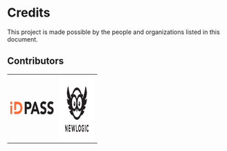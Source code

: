 # Credits

This project is made possible by the people and organizations listed in this document.

## Contributors

<table style="border:none;"><tr>
<td> <img src="docs/images/id_pass_logo.svg" width="100" height="30"> </td>
<td> <img src="docs/images/newlogic_logo.svg" width="80" height="150"> </td>
</tr></table>
